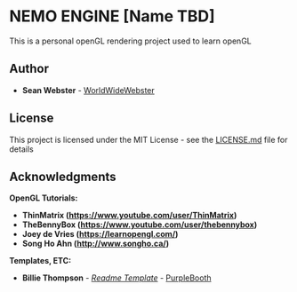# NEMO ENGINE [Name TBD]

This is a personal openGL rendering project used to learn openGL

## Author

* **Sean Webster**  - [WorldWideWebster](https://github.com/WorldWideWebster)

## License

This project is licensed under the MIT License - see the [LICENSE.md](LICENSE.md) file for details

## Acknowledgments
**OpenGL Tutorials:**

* **ThinMatrix (https://www.youtube.com/user/ThinMatrix)**
* **TheBennyBox (https://www.youtube.com/user/thebennybox)**
* **Joey de Vries (https://learnopengl.com/)**
* **Song Ho Ahn (http://www.songho.ca/)**


**Templates, ETC:**
* **Billie Thompson** - *[Readme Template](https://gist.github.com/PurpleBooth/109311bb0361f32d87a2#file-readme-template-md)* - [PurpleBooth](https://github.com/PurpleBooth)

